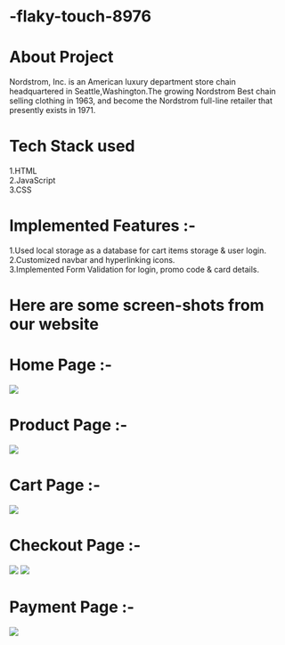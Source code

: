 # -flaky-touch-8976
<h1>About Project</h1>
Nordstrom, Inc. is an American luxury department store chain headquartered in Seattle,Washington.The growing Nordstrom Best chain selling clothing in 1963, and become the Nordstrom full-line retailer that presently exists in 1971.
<h1>Tech Stack used</h1>
1.HTML</br>
2.JavaScript</br>
3.CSS</br>
<h1>Implemented Features :-</h1>
1.Used local storage as a database for cart items storage & user login.</br>
2.Customized navbar and hyperlinking icons.</br>
3.Implemented Form Validation for login, promo code & card details.</br>
<h1>Here are some screen-shots from our website</h1>
<h1>Home Page :-</h1>
<img src="https://user-images.githubusercontent.com/101392875/212726302-1f41262d-4b3c-4919-99c7-a3a9c4467bca.png"/>
<h1>Product Page :-</h1>
<img src="https://user-images.githubusercontent.com/101392875/212728210-3c940e70-30d8-434f-bb6d-3336e7637fde.png"/>
<h1>Cart Page :-</h1>
<img src="https://user-images.githubusercontent.com/101392875/212731729-b30ead41-b68f-4207-920b-8380d0a1abdf.png"/>
<h1>Checkout Page :-</h1>
<img src="https://user-images.githubusercontent.com/101392875/212732085-9c634096-17ef-4644-8b5d-82b632cfd6b5.png"/>
<img src="https://user-images.githubusercontent.com/101392875/212732307-cc8e910f-e8f0-4b77-90f6-eadf7efa8eaf.png"/>


<h1>Payment Page :-</h1>
<img src="https://user-images.githubusercontent.com/101392875/212728705-45654a43-a087-499a-9595-2d10ddfcdf80.png"/>


